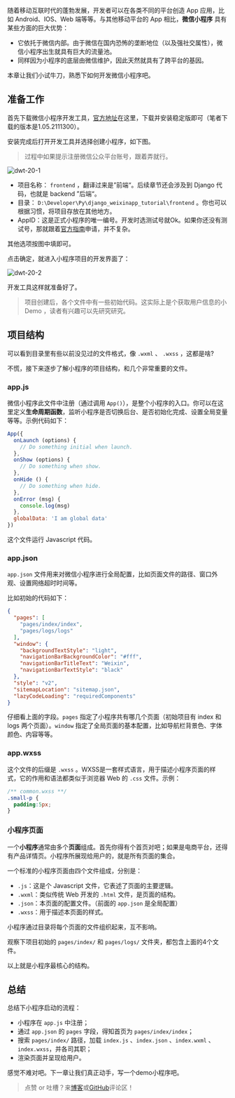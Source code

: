 随着移动互联时代的蓬勃发展，开发者可以在各类不同的平台创造 App 应用，比如 Android、IOS、Web 端等等。与其他移动平台的 App 相比，**微信小程序** 具有某些方面的巨大优势：

- 它依托于微信内部。由于微信在国内恐怖的垄断地位（以及强社交属性），微信小程序出生就具有巨大的流量池。
- 同样因为小程序的底层由微信维护，因此天然就具有了跨平台的基因。

本章让我们小试牛刀，熟悉下如何开发微信小程序吧。

## 准备工作

首先下载微信小程序开发工具，[官方地址](https://developers.weixin.qq.com/miniprogram/dev/devtools/download.html)在这里，下载并安装稳定版即可（笔者下载的版本是1.05.2111300）。

安装完成后打开开发工具并选择创建小程序，如下图。

> 过程中如果提示注册微信公众平台账号，跟着弄就行。

![dwt-20-1](https://blog.dusaiphoto.com/img/dwt-20-1.jpg)

- 项目名称： `frontend` ，翻译过来是”前端“。后续章节还会涉及到 Django 代码，也就是 backend ”后端“。
- 目录： `D:\Developer\Py\django_weixinapp_tutorial\frontend` 。你也可以根据习惯，将项目存放在其他地方。
- AppID：这是正式小程序的唯一编号。开发时选测试号就Ok。如果你还没有测试号，那就跟着[官方指南](https://developers.weixin.qq.com/miniprogram/dev/devtools/sandbox.html)申请，并不复杂。

其他选项按图中填即可。

点击确定，就进入小程序项目的开发界面了：

![dwt-20-2](https://blog.dusaiphoto.com/img/dwt-20-2.jpg)

开发工具这样就准备好了。

> 项目创建后，各个文件中有一些初始代码。这实际上是个获取用户信息的小 Demo ，读者有兴趣可以先研究研究。

## 项目结构

可以看到目录里有些以前没见过的文件格式，像 `.wxml` 、 `.wxss` ，这都是啥?

不慌，接下来逐步了解小程序的项目结构，和几个非常重要的文件。

### app.js

微信小程序此文件中注册（通过调用 `App()`），是整个小程序的入口。你可以在这里定义**生命周期函数**，监听小程序是否切换后台、是否初始化完成、设置全局变量等等。示例代码如下：

```javascript
App({
  onLaunch (options) {
    // Do something initial when launch.
  },
  onShow (options) {
    // Do something when show.
  },
  onHide () {
    // Do something when hide.
  },
  onError (msg) {
    console.log(msg)
  },
  globalData: 'I am global data'
})
```

这个文件运行 Javascript 代码。

### app.json

`app.json` 文件用来对微信小程序进行全局配置，比如页面文件的路径、窗口外观、设置网络超时时间等。

比如初始的代码如下：

```json
{
  "pages": [
    "pages/index/index",
    "pages/logs/logs"
  ],
  "window": {
    "backgroundTextStyle": "light",
    "navigationBarBackgroundColor": "#fff",
    "navigationBarTitleText": "Weixin",
    "navigationBarTextStyle": "black"
  },
  "style": "v2",
  "sitemapLocation": "sitemap.json",
  "lazyCodeLoading": "requiredComponents"
}
```

仔细看上面的字段。`pages` 指定了小程序共有哪几个页面（初始项目有 index 和 logs 两个页面）。`window` 指定了全局页面的基本配置，比如导航栏背景色、字体颜色、内容等等。

### app.wxss

这个文件的后缀是 `.wxss` 。WXSS是一套样式语言，用于描述小程序页面的样式，它的作用和语法都类似于浏览器 Web 的 `.css` 文件。示例：

```css
/** common.wxss **/
.small-p {
  padding:5px;
}
```

### 小程序页面

一个**小程序**通常由多个**页面**组成。首先你得有个首页对吧；如果是电商平台，还得有产品详情页。小程序所展现给用户的，就是所有页面的集合。

一个标准的小程序页面由四个文件组成，分别是：

- `.js`：这是个 Javascript 文件，它表述了页面的主要逻辑。
- `.wxml`：类似传统 Web 开发的 `.html` 文件，是页面的结构。
- `.json`：本页面的配置文件。（前面的 `app.json` 是全局配置）
- `.wxss`：用于描述本页面的样式。

小程序通过目录将每个页面的文件组织起来，互不影响。

观察下项目初始的 `pages/index/` 和 `pages/logs/` 文件夹，都包含上面的4个文件。

以上就是小程序最核心的结构。

## 总结

总结下小程序启动的流程：

- 小程序在 `app.js` 中注册；
- 通过 `app.json` 的 `pages` 字段，得知首页为 `pages/index/index`；
- 搜索 `pages/index/` 路径，加载 `index.js` 、`index.json` 、`index.wxml` 、`index.wxss`，并各司其职；
- 渲染页面并呈现给用户。

感觉不难对吧。下一章让我们真正动手，写一个demo小程序吧。

> 点赞 or 吐槽？来[博客](https://www.dusaiphoto.com/)或[GitHub](https://github.com/stacklens)评论区！
